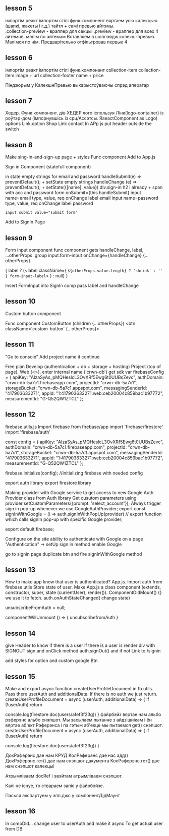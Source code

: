 ## lesson 5 ##  
імпортім реакт
імпортім стілі
функ.компонент
вяртаем усю калекцыю (шапкі, жакеты і г.д.) тайтл + самі превью айтэмы.  
.collection-preview - враппер для секцыі
.preview - враппер для всех 4 айтемов.
мэпім по айтемам
Вставляем в шоппэйдж колекш-превью. Мапімся по нім. Предварітельно отфільтровав первые 4

## lesson 6 ## 
імпортім реакт
імпортім стілі
функ.компонент collection-item
collection-item
 image + url
 collection-footer
  name + price

Піндзюрым у КалекшнПревью выкарыстоўваючы спрэд аператар

## lesson 7 ## 
Хедер. Функ компонент.
дів ХЕДЕР
  лого іспользуя Лінк(logo-container) із роўтэр-дом (імпорнувшісь із срц/Ассэтсы. RaeactComponent as Logo)
  options
    Link.option
      Shop
    Link
      contact
In APp.js put header outside the switch   

## lesson 8 ##
Make sing-in-and-sign-up page + styles
Func component
Add to App.js

Sign in Component (statefull component)

in state empty strings for email and password
handleSubmit(e) => preventDefault(); + setState empty strings
handleChange (e) => preventDefault(); + setState({[name]: value})
div.sign-in
  h2 i already + span with acc and password
  form onSubmit={this.handleSubmit}
    input name=email type, value, req onChange
    label email
    input name=password type, value, req onChange
    label password
    
    input submit value="submit form"

Add to SignIn Page

## lesson 9 ##
Form input  component
func component gets handleChange, label, ...otherProps
.group
  input.form-input onChange={handleChange} {... otherProps}

  {
    label ? (<label className={ `${otherProps.value.length} ? 'shrink' : '' } form-input-label`> </label>)  : null}
  }

Insert FormInput into SignIn comp
pass label and handleChange 

## lesson 10 ##
Custom button component

Func component CustomButton (children {...otherProps})
<btn className='custom-button' {...otherProps}>

## lesson 11 ##
"Go to console"
Add project
name it continue

Free plan
Develop (authentication + db + storage + hosting)
Project (top of page), Web (<>).
enter internal name ('crwn-db')
get sdk 
  var firebaseConfig = {
    apiKey: "AIzaSyAs_pMQHeslcL3OvXRf5Ewg6t0UUBsZevc",
    authDomain: "crwn-db-5a7c1.firebaseapp.com",
    projectId: "crwn-db-5a7c1",
    storageBucket: "crwn-db-5a7c1.appspot.com",
    messagingSenderId: "417903633271",
    appId: "1:417903633271:web:ceb20004c859bac1b97772",
    measurementId: "G-Q52QW1ZTCL"
  };

  ## lesson 12 ##
  firebase.utils.js
  Import firebase from firebase/app
  import 'firebase/firestore'
  import 'firebase/auth'

  const config = {
    apiKey: "AIzaSyAs_pMQHeslcL3OvXRf5Ewg6t0UUBsZevc",
    authDomain: "crwn-db-5a7c1.firebaseapp.com",
    projectId: "crwn-db-5a7c1",
    storageBucket: "crwn-db-5a7c1.appspot.com",
    messagingSenderId: "417903633271",
    appId: "1:417903633271:web:ceb20004c859bac1b97772",
    measurementId: "G-Q52QW1ZTCL"
  };

  firebase.initialize(config); //initializing firebase with needed config

  export auth library
  export firestore library

  Making provider with Google service to get access to new Google Auth Provider class from Auth library 
  Get cusutom parameters using provider.setCustomParameters({prompt: 'select_account'});
  Always trigger sign in pop-up whenever we use GoogleAuthProvider;
  export const signInWithGoogle = () => auth.signInWithPopUp(provider)
  // export function which calls signIn pop-up with specific Google provider;

  export default firebase;

  Configure on the site ability to authenticate with Google
  on a page "Authentication" -> setUp sign in method enable Google

  go to signin page duplicate btn and fire signInWithGoogle method

## lesson 13 ##
How to make app know that user is authenticated?
App.js. Import auth from firebase utils
Store state of user. Make App.js a class component (extends, constructor, super, state (currentUser), render()).
ComponentDidMount() {} we use it to fetch.
auth.onAuthStateChanged( change state)

unsubscribeFromAuth = null;

componentWillUnmount () => {
  unsubscribefromAuth
}

## lesson 14 ##
give Header to know if there is a user
if there is a user is render div with SIGNOUT sign and onClick method auth.signOut() and if not Link to /signin

add styles for option and custom google Btn


## lesson 15 ##
Make and export async function createUserProfileDocument in fb.utils. Pass there userAuth and additionalData. If there is no auth we just return.
createUserProfileDocument = async (userAuth, additionalData) => {
  if (!userAuth) return

  console.log(firestore.doc(users/afef3f23g))
}
файрбэйз вяртае нам альбо рэферэнс альбо снэпшот. 
Мы засылаем пытанне з айдзішнікам і ён вяртае аб'ект Рэферэнса і па гэтым аб'екце мы пытаемся get() снэпшот.
createUserProfileDocument = async (userAuth, additionalData) => {
  if (!userAuth) return

  console.log(firestore.doc(users/afef3f23g))
}

ДокРэферэнс дае нам КРУД
КолРэферэнс дае нас адд()
ДокРэферэнс.гет() дае нам снэпшот дакумента
КолРэферэнс.гет() дае нам снэпшот калекцыі

Атрымліваем docRef і эвэйтам атрымліваем снэпшот.

Калі не існуе, то ствараем запіс у файрбэйзе.

Пасьля экспартуем у эпп.джс у компонентДідМаунт



## lesson 16 ##
In compDid... change user to userAuth and make it async
To get actual user from DB
